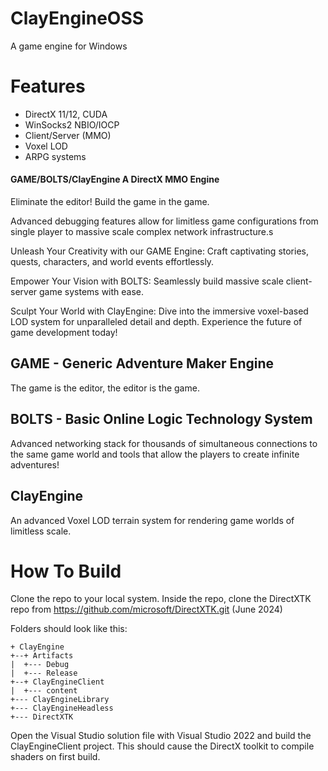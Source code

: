 # ClayEngineOSS
A game engine for Windows

# Features
- DirectX 11/12, CUDA
- WinSocks2 NBIO/IOCP
- Client/Server (MMO)
- Voxel LOD
- ARPG systems

#### GAME/BOLTS/ClayEngine A DirectX MMO Engine

Eliminate the editor! Build the game in the game.

Advanced debugging features allow for limitless game configurations from single player to massive scale complex network infrastructure.s

Unleash Your Creativity with our GAME Engine: Craft captivating stories, quests, characters, and world events effortlessly.

Empower Your Vision with BOLTS: Seamlessly build massive scale client-server game systems with ease.

Sculpt Your World with ClayEngine: Dive into the immersive voxel-based LOD system for unparalleled detail and depth. Experience the future of game development today!

## GAME - Generic Adventure Maker Engine
The game is the editor, the editor is the game.

## BOLTS - Basic Online Logic Technology System
Advanced networking stack for thousands of simultaneous connections to the same game world and tools that allow the players to create infinite adventures!

## ClayEngine
An advanced Voxel LOD terrain system for rendering game worlds of limitless scale.

# How To Build
Clone the repo to your local system. Inside the repo, clone the DirectXTK repo from https://github.com/microsoft/DirectXTK.git (June 2024)

Folders should look like this:
```
+ ClayEngine
+--+ Artifacts
|  +--- Debug
|  +--- Release
+--+ ClayEngineClient
|  +--- content
+--- ClayEngineLibrary
+--- ClayEngineHeadless
+--- DirectXTK
```

Open the Visual Studio solution file with Visual Studio 2022 and build the ClayEngineClient project. This should cause the DirectX toolkit to compile shaders on first build.